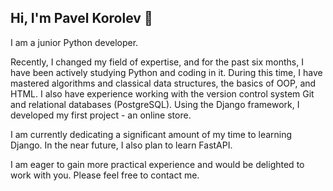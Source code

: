 ## Hi, I'm Pavel Korolev 👋
I am a junior Python developer.

Recently, I changed my field of expertise, and for the past six months, I have been actively studying Python and coding in it. During this time, I have mastered algorithms and classical data structures, the basics of OOP, and HTML. I also have experience working with the version control system Git and relational databases (PostgreSQL). Using the Django framework, I developed my first project - an online store.

I am currently dedicating a significant amount of my time to learning Django. In the near future, I also plan to learn FastAPI.

I am eager to gain more practical experience and would be delighted to work with you. Please feel free to contact me.

<!--
**paddington22/paddington22** is a ✨ _special_ ✨ repository because its `README.md` (this file) appears on your GitHub profile.

Here are some ideas to get you started:

- 🔭 I’m currently working on ...
- 🌱 I’m currently learning ...
- 👯 I’m looking to collaborate on ...
- 🤔 I’m looking for help with ...
- 💬 Ask me about ...
- 📫 How to reach me: ...
- 😄 Pronouns: ...
- ⚡ Fun fact: ...
-->
